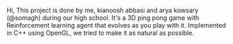 Hi,
This project is done by me, kianoosh abbasi and arya kowsary (@somagh) during our high school. It's a 3D ping pong game with Reinforcement learning agent that evolves as you play with it. Implemented in C++ using OpenGL, we tried to make it as natural as possible.
